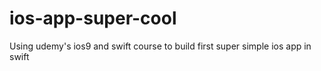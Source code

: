 # ios-app-super-cool
Using udemy's ios9 and swift course to build first super simple ios app in swift
